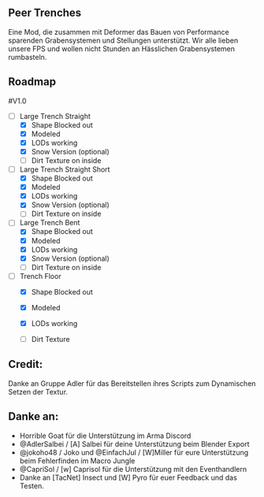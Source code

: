 ## Peer Trenches
Eine Mod, die zusammen mit Deformer das Bauen von Performance sparenden Grabensystemen und Stellungen unterstützt. Wir alle lieben unsere FPS und wollen nicht Stunden an Hässlichen Grabensystemen rumbasteln.

## Roadmap

#V1.0

- [ ] Large Trench Straight
    - [x] Shape Blocked out
    - [x] Modeled
    - [x] LODs working
    - [x] Snow Version (optional)
    - [ ] Dirt Texture on inside

- [ ] Large Trench Straight Short
    - [x] Shape Blocked out
    - [x] Modeled
    - [x] LODs working
    - [x] Snow Version (optional)
    - [ ] Dirt Texture on inside

- [ ] Large Trench Bent
    - [x] Shape Blocked out
    - [x] Modeled
    - [x] LODs working
    - [x] Snow Version (optional)
    - [ ] Dirt Texture on inside

- [ ] Trench Floor
    - [x] Shape Blocked out
    - [x] Modeled
    - [x] LODs working
    - [ ] Dirt Texture


## Credit:
Danke an Gruppe Adler für das Bereitstellen ihres Scripts zum Dynamischen Setzen der Textur.

## Danke an:
- Horrible Goat für die Unterstützung im Arma Discord
- @AdlerSalbei / [A] Salbei für deine Unterstützung beim Blender Export
- @jokoho48 / Joko  und @EinfachJul / [W]Miller für eure Unterstützung beim Fehlerfinden im Macro Jungle
- @CapriSol / [w] Caprisol für die Unterstützung mit den Eventhandlern
- Danke an [TacNet] Insect und [W] Pyro für euer Feedback und das Testen.
